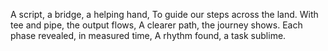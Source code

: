 A script, a bridge, a helping hand,
To guide our steps across the land.
With tee and pipe, the output flows,
A clearer path, the journey shows.
Each phase revealed, in measured time,
A rhythm found, a task sublime.

